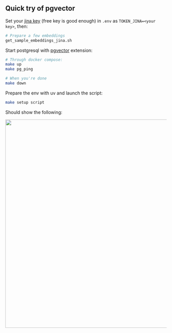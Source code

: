 ## Quick try of pgvector

Set your [jina key](https://jina.ai/api-dashboard/embedding) (free key is good enough) in `.env` as `TOKEN_JINA=<your key>`, then:

```bash
# Prepare a few embeddings
get_sample_embeddings_jina.sh
```

Start postgresql with [pgvector](https://github.com/pgvector/pgvector) extension:
```bash
# Through docker compose:
make up
make pg_ping

# When you're done
make down
```

Prepare the env with uv and launch the script:
```bash
make setup script
```

Should show the following:

<img src="https://github.com/user-attachments/assets/dc634d97-2bbe-4a68-98e9-7f94ecf07259" width="650em">
